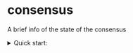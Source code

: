 # consensus
A brief info of the state of the consensus

<details>
  <summary>Quick start:</summary>

```  
Autorefresh not yet implemented as a workaround you can use bash trick:  
```while true; do; sleep 3 && python ./consensus.py;done```
</details>

<details>
  <summary>Requirements:</summary>
  
  *  python3.8+
  *  For the correct work of the application you should configure RPC :26657 and REST :1317 endpoints.  
  For example:  
  ```REST = 'http://1.1.1.1:1317'```
  ```RPC = "http://1.1.1.1:26657"```
  
  
</details>

<details>
  <summary>Installing:</summary>
  
  #### Technically, the installation itself is cloning the repo and providing 2 variables
  
  Next open consensus.py in editor and replace REST/RPC variables with an appropriate values.  
  Example:  
  ```REST = 'http://1.1.1.1:1317'```  
  ```RPC = "http://1.1.1.1:26657"```
  
  Once configured you can run the app by following:
  
  ```$ python3 consensus.py ```
</details>

<details>
  <summary>Tested chains:</summary>  
  
  - Evmos mainnet
  - Evmos testnet
  - Umee  
  - Archway  
  - Cosmic Horizon  
  - Kyve  
  - Kichain
  - Konstellation
  - Stargaze
  - AssetMantle
  - Pylons
  - Deweb
  
</details>



![Example](./screenshots/scr_last.png)
